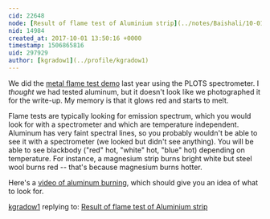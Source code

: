 ```yaml
---
cid: 22648
node: [Result of flame test of Aluminium strip](../notes/Baishali/10-01-2017/result-of-flame-test-of-aluminium-strip)
nid: 14984
created_at: 2017-10-01 13:50:16 +0000
timestamp: 1506865816
uid: 297929
author: [kgradow1](../profile/kgradow1)
---
```


We did the [metal flame test demo](https://publiclab.org/notes/kgradow1/10-19-2015/pyrotechnics-101-flame-testing-metal-salts) last year using the PLOTS spectrometer.  I *thought* we had tested aluminum, but it doesn't look like we photographed it for the write-up.  My memory is that it glows red and starts to melt.   

Flame tests are typically looking for emission spectrum, which you would look for with a spectrometer and which are temperature independent. Aluminum has very faint spectral lines, so you probably wouldn't be able to see it with a spectrometer  (we looked but didn't see anything).  You will be able to see blackbody ("red" hot, "white" hot, "blue" hot) depending on temperature.  For instance, a magnesium strip burns bright white but steel wool burns red -- that's because magnesium burns hotter.   

Here's a [video of aluminum burning](https://www.youtube.com/watch?v=_M0sjPg_ii0), which should give you an idea of what to look for.  




[kgradow1](../profile/kgradow1) replying to: [Result of flame test of Aluminium strip](../notes/Baishali/10-01-2017/result-of-flame-test-of-aluminium-strip)

